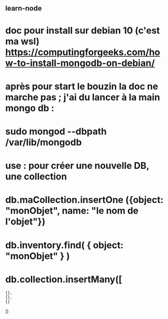 ## learn-node

# doc pour install sur debian 10 (c'est ma wsl) https://computingforgeeks.com/how-to-install-mongodb-on-debian/

# après pour start le bouzin la doc ne marche pas ; j'ai du lancer à la main mongo db :

# sudo mongod --dbpath /var/lib/mongodb

# use : pour créer une nouvelle DB, une collection

# db.maCollection.insertOne ({object: "monObjet", name: "le nom de l'objet"})

# db.inventory.find( { object: "monObjet" } )

# db.collection.insertMany([
    {},
    {},
    {}
])
